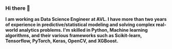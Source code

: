 ### Hi there 👋

**I am working as Data Science Engineer at AVL. I have more than two years of experience in predictive/statistical modeling and solving complex real-world analytics problems.
I'm skilled in Python, Machine learning algorithms, and their various frameworks such as Scikit-learn, Tensorflow, PyTorch, Keras, OpenCV, and XGBoost.**

<!--
**alokrajg/alokrajg** is a ✨ _special_ ✨ repository because its `README.md` (this file) appears on your GitHub profile.

Here are some ideas to get you started:

- 🔭 I’m currently working on ...
- 🌱 I’m currently learning ...
- 👯 I’m looking to collaborate on ...
- 🤔 I’m looking for help with ...
- 💬 Ask me about ...
- 📫 How to reach me: ...
- 😄 Pronouns: ...
- ⚡ Fun fact: ...
-->
